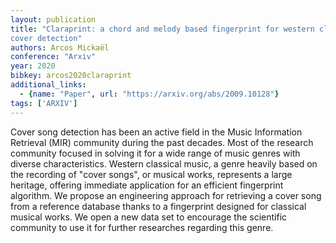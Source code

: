 ```yaml
---
layout: publication
title: "Claraprint: a chord and melody based fingerprint for western classical music
cover detection"
authors: Arcos Mickaël
conference: "Arxiv"
year: 2020
bibkey: arcos2020claraprint
additional_links:
  - {name: "Paper", url: "https://arxiv.org/abs/2009.10128"}
tags: ['ARXIV']
---
```

Cover song detection has been an active field in the Music Information Retrieval
(MIR) community during the past decades. Most of the research community focused
in solving it for a wide range of music genres with diverse characteristics.
Western classical music, a genre heavily based on the recording of "cover
songs", or musical works, represents a large heritage, offering immediate
application for an efficient fingerprint algorithm. We propose an engineering
approach for retrieving a cover song from a reference database thanks to a
fingerprint designed for classical musical works. We open a new data set to
encourage the scientific community to use it for further researches regarding
this genre.

